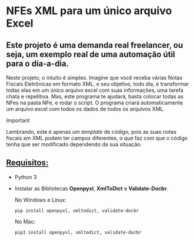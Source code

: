 # NFEs XML para um único arquivo Excel

**Este projeto é uma demanda real freelancer, ou seja, um exemplo real de uma automação útil para o dia-a-dia.**
---

Neste projeto, o intuito é simples. Imagine que você receba várias Notas Fiscais Eletrônicas em formato XML, e seu objetivo, todo dia, é transformar todas elas em um único arquivo excel com suas informações, uma tarefa chata e repetitiva. Mas, este programa te ajudará, basta colocar todas as NFes na pasta NFe, e rodar o script. O programa criará automaticamente um arquivo excel com todos os dados de todos os arquivos XML.


> [!IMPORTANT]
> Lembrando, este é apenas um *template* de código, pois as suas notas fiscais em XML podem ter campos diferentes, o que faz com que o código tenha que ser modificado dependendo da sua situação.

## <ins>Requisitos:</ins>

- Python 3
- Instalar as Bibliotecas **Openpyxl**, **XmlToDict** e **Validate-Docbr**.

  No Windows e Linux:
  ```
  pip install openpyxl, xmltodict, validate-docbr
  ```

  No Mac:
  ```
  pip3 install openpyxl, xmltodict, validate-docbr
  ```
